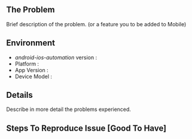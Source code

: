 ## The Problem

Brief description of the problem. (or a feature you to be added to Mobile)

## Environment

* *android-ios-automation* version : 
* Platform :
* App Version : 
* Device Model :

## Details

Describe in more detail the problems experienced.


## Steps To Reproduce Issue [Good To Have]